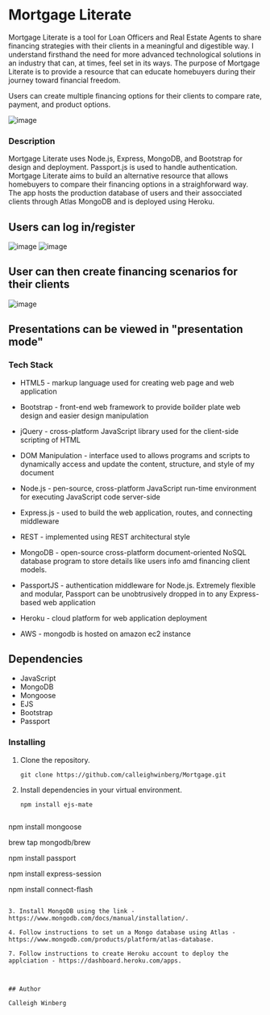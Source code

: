 # Mortgage Literate

Mortgage Literate is a tool for Loan Officers and Real Estate Agents to share financing strategies with their clients in a meaningful and digestible way. I understand firsthand the need for more advanced technological solutions in an industry that can, at times, feel set in its ways. The purpose of Mortgage Literate is to provide a resource that can educate homebuyers during their journey toward financial freedom. 

Users can create multiple financing options for their clients to compare rate, payment, and product options.

![image](https://github.com/user-attachments/assets/837736fe-bdc9-4151-a51d-691e2cd6850d)

### Description

Mortgage Literate uses Node.js, Express, MongoDB, and Bootstrap for design and deployment. Passport.js is used to handle authentication. Mortgage Literate aims to build an alternative resource that allows homebuyers to compare their financing options in a straighforward way. The app hosts the production database of users and their assocciated clients through Atlas MongoDB and is deployed using Heroku. 

## Users can log in/register 
![image](https://github.com/user-attachments/assets/4b317617-c727-4cf3-8547-6a540097b9d4) ![image](https://github.com/user-attachments/assets/0cc910cb-bced-4c52-b12d-bb4b045eea25)

## User can then create financing scenarios for their clients 
![image](https://github.com/user-attachments/assets/9da6dc82-e058-4ae6-ad11-5d0393f1e8c8)

## Presentations can be viewed in "presentation mode" 



### Tech Stack
* HTML5 - markup language used for creating web page and web application

* Bootstrap - front-end web framework to provide boilder plate web design and easier design manipulation 

* jQuery - cross-platform JavaScript library used for the client-side scripting of HTML

* DOM Manipulation - interface used to allows programs and scripts to dynamically access and update the content, structure, and style of my document

* Node.js - pen-source, cross-platform JavaScript run-time environment for executing JavaScript code server-side

* Express.js - used to build the web application, routes, and connecting middleware

* REST - implemented using REST architectural style

* MongoDB - open-source cross-platform document-oriented NoSQL database program to store details like users info amd financing client models.

* PassportJS - authentication middleware for Node.js. Extremely flexible and modular, Passport can be unobtrusively dropped in to any Express-based web application

* Heroku - cloud platform for web application deployment 

* AWS - mongodb is hosted on amazon ec2 instance

## Dependencies
* JavaScript
* MongoDB
* Mongoose
* EJS
* Bootstrap
* Passport

### Installing

1. Clone the repository. 
   ```
   git clone https://github.com/calleighwinberg/Mortgage.git
   ```
2. Install dependencies in your virtual environment.
    ```
   npm install ejs-mate
    ```
    
  ```npm install bootstrap-icons 
  ```
  
  npm install mongoose
 
  brew tap mongodb/brew
   
  npm install passport

  npm install express-session
  
  npm install connect-flash
   ```

3. Install MongoDB using the link - https://www.mongodb.com/docs/manual/installation/.

4. Follow instructions to set un a Mongo database using Atlas - https://www.mongodb.com/products/platform/atlas-database.
 
7. Follow instructions to create Heroku account to deploy the applciation - https://dashboard.heroku.com/apps.



## Author

Calleigh Winberg
